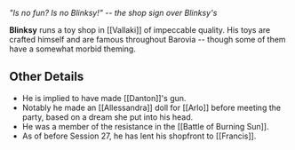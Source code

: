 *"Is no fun? Is no Blinksy!" -- the shop sign over Blinksy's*

**Blinksy** runs a toy shop in [[Vallaki]] of impeccable quality. His toys are crafted himself and are famous throughout Barovia -- though some of them have a somewhat morbid theming.

## Other Details
- He is implied to have made [[Danton]]'s gun.
- Notably he made an [[Allessandra]] doll for [[Arlo]] before meeting the party, based on a dream she put into his head.
- He was a member of the resistance in the [[Battle of Burning Sun]].
- As of before Session 27, he has lent his shopfront to [[Francis]].